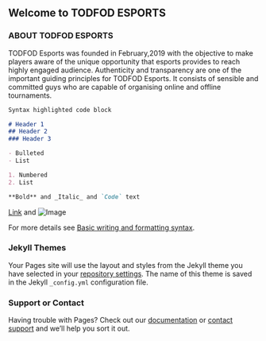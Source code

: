 ## Welcome to TODFOD ESPORTS



### ABOUT TODFOD ESPORTS

TODFOD Esports was founded in February,2019 with the objective to make players aware of the unique opportunity that esports provides to reach highly engaged audience. Authenticity and transparency are one of the important guiding principles for TODFOD Esports. It consists of sensible and committed guys who are capable of organising online and offline tournaments. 
```markdown
Syntax highlighted code block

# Header 1
## Header 2
### Header 3

- Bulleted
- List

1. Numbered
2. List

**Bold** and _Italic_ and `Code` text
```
[Link](https://discord.gg/snk66PXN4d) and ![Image](src)


For more details see [Basic writing and formatting syntax](https://docs.github.com/en/github/writing-on-github/getting-started-with-writing-and-formatting-on-github/basic-writing-and-formatting-syntax).

### Jekyll Themes

Your Pages site will use the layout and styles from the Jekyll theme you have selected in your [repository settings](https://github.com/todfodYUVRAJ/todfodesport/settings/pages). The name of this theme is saved in the Jekyll `_config.yml` configuration file.

### Support or Contact

Having trouble with Pages? Check out our [documentation](https://docs.github.com/categories/github-pages-basics/) or [contact support](https://support.github.com/contact) and we’ll help you sort it out.
